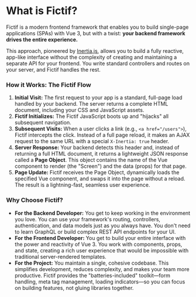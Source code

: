 # What is Fictif?

Fictif is a modern frontend framework that enables you to build single-page applications (SPAs) with Vue 3, but with a twist: **your backend framework drives the entire experience.**

This approach, pioneered by [Inertia.js](https://inertiajs.com), allows you to build a fully reactive, app-like interface without the complexity of creating and maintaining a separate API for your frontend. You write standard controllers and routes on your server, and Fictif handles the rest.

### How it Works: The Fictif Flow

1.  **Initial Visit:** The first request to your app is a standard, full-page load handled by your backend. The server returns a complete HTML document, including your CSS and JavaScript assets.
2.  **Fictif Initializes:** The Fictif JavaScript boots up and "hijacks" all subsequent navigation.
3.  **Subsequent Visits:** When a user clicks a link (e.g., `<a href="/users">`), Fictif intercepts the click. Instead of a full page reload, it makes an AJAX request to the same URL with a special `X-Inertia: true` header.
4.  **Server Response:** Your backend detects this header and, instead of returning a full HTML document, it returns a lightweight JSON response called a **Page Object**. This object contains the name of the Vue component to render (the "Screen") and the data (props) for that page.
5.  **Page Update:** Fictif receives the Page Object, dynamically loads the specified Vue component, and swaps it into the page without a reload. The result is a lightning-fast, seamless user experience.

### Why Choose Fictif?

*   **For the Backend Developer:** You get to keep working in the environment you love. You can use your framework's routing, controllers, authentication, and data models just as you always have. You don't need to learn GraphQL or build complex REST API endpoints for your UI.
*   **For the Frontend Developer:** You get to build your entire interface with the power and reactivity of Vue 3. You work with components, props, and state, creating a rich user experience that would be impossible with traditional server-rendered templates.
*   **For the Project:** You maintain a single, cohesive codebase. This simplifies development, reduces complexity, and makes your team more productive. Fictif provides the "batteries-included" toolkit—form handling, meta tag management, loading indicators—so you can focus on building features, not gluing libraries together.